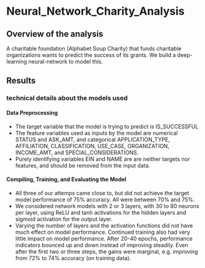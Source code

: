 # Neural_Network_Charity_Analysis


## Overview of the analysis

 A charitable foundation (Alphabet Soup Charity) that funds charitable organizations wants to predict the success of its grants. We build a deep-learning neural-network to model this.


## Results
### technical details about the models used


#### Data Preprocessing
 - The target variable that the model is trying to predict is IS_SUCCESSFUL
 - The feature variables used as inputs by the model are numerical STATUS and ASK_AMT, and categorical APPLICATION_TYPE, AFFILIATION, CLASSIFICATION, USE_CASE, ORGANIZATION, INCOME_AMT, and SPECIAL_CONSIDERATIONS.
 - Purely identifying variables EIN and NAME are are neither targets nor features, and should be removed from the input data.


#### Compiling, Training, and Evaluating the Model
 - All three of our attemps came close to, but did not achieve the target model performance of 75% accuracy. All were between 70% and 75%.
 - We considered network models with 2 or 3 layers, with 30 to 80 neurons per layer, using ReLU and tanh activations for the hidden layers and sigmoid activation for the output layer.
 - Varying the number of layers and the activation functions did not have much effect on model performance. Continued training also had very little impact on model performance. After 20-40 epochs, performance indicators bounced up and down instead of improving steadily. Even after the first two or three steps, the gains were marginal, e.g. improving from 72% to 74% accuracy (on training data).

